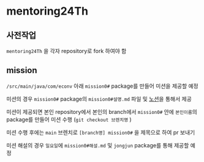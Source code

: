 # mentoring24Th


## 사전작업

`mentoring24Th` 을 각자 repository로 fork 하여야 함


## mission


`/src/main/java/com/econv` 아래 `mission0#` package를 만들어 미션을 제공할 예정

미션의 경우 `mission0#`  package의  `mission0#설명.md` 파일 및 <a href = 'https://www.notion.so/Server-99575ba2b3054fbd96b965e8462d2f24'>노션</a>을 통해서 제공

미션이 제공되면 본인 repository에서 본인의 branch에서  `mission0#` 안에 `본인이름`의 package를 만들어 미션 수행 (`git checkout 브렌치명` )

미션 수행 후에는 `main` 브렌치로 `[branch명] mission0#` 을 제목으로 하여 pr 보내기

미션 해설의 경우 `일요일`에 `mission0#해설.md` 및 `jongjun` package를 통해 제공할 예정


